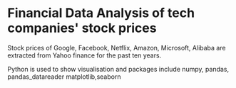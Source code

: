 # Financial Data Analysis of tech companies' stock prices

Stock prices of Google, Facebook, Netflix, Amazon, Microsoft, Alibaba are extracted from Yahoo finance for the past ten years.

Python is used to show visualisation and packages include numpy, pandas, pandas_datareader matplotlib,seaborn

